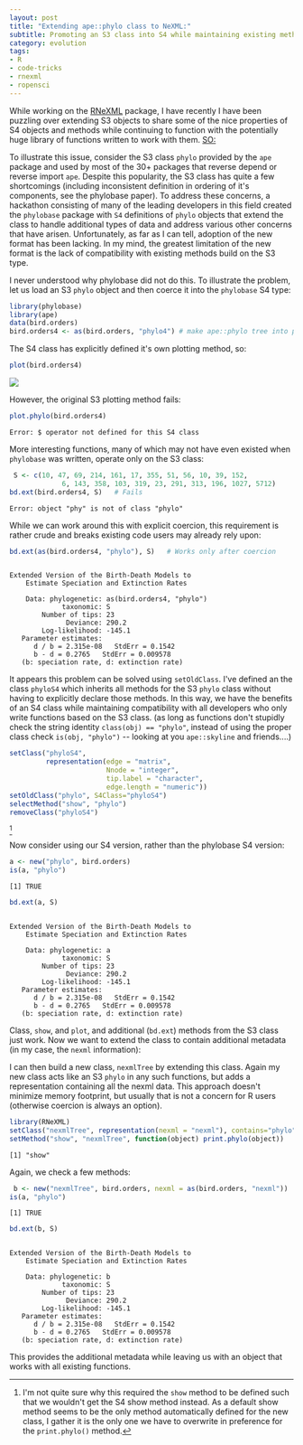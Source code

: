 ```yaml
---
layout: post
title: "Extending ape::phylo class to NeXML:"
subtitle: Promoting an S3 class into S4 while maintaining existing methods 
category: evolution 
tags: 
- R
- code-tricks 
- rnexml
- ropensci
---
```


While working on the [RNeXML](https://github.com/ropensci/RNeXML) package, I have recently I have been puzzling over extending S3 objects to share some of the nice properties of S4 objects and methods while continuing to function with the potentially huge library of functions written to work with them.  [SO:](http://stackoverflow.com/questions/17976217/make-s4-object-act-as-an-s3-class)

To illustrate this issue, consider the S3 class `phylo` provided by the `ape` package and used by most of the 30+ packages that reverse depend or reverse import `ape`.   Despite this popularity, the S3 class has quite a few shortcomings (including inconsistent definition in ordering of it's components, see the phylobase paper).  To address these concerns, a hackathon consisting of many of the leading developers in this field created the `phylobase` package with `S4` definitions of `phylo` objects that extend the class to handle additional types of data and address various other concerns that have arisen. Unfortunately, as far as I can tell, adoption of the new format has been lacking. In my mind, the greatest limitation of the new format is the lack of compatibility with existing methods build on the S3 type.  

I never understood why phylobase did not do this. To illustrate the problem, let us load an S3 `phylo` object and then coerce it into the `phylobase` S4 type:
 

```r
library(phylobase)
library(ape)
data(bird.orders)
bird.orders4 <- as(bird.orders, "phylo4") # make ape::phylo tree into phylobase::phylo4 S4 class
```


The S4 class has explicitly defined it's own plotting method, so:


```r
plot(bird.orders4) 
```

![](http://farm8.staticflickr.com/7460/10145618405_f4b1a81df8_o.png) 


However, the original S3 plotting method fails:


```r
plot.phylo(bird.orders4) 
```

```
Error: $ operator not defined for this S4 class
```


More interesting functions, many of which may not have even existed when `phylobase` was written, operate only on the S3 class:



```r
 S <- c(10, 47, 69, 214, 161, 17, 355, 51, 56, 10, 39, 152,
             6, 143, 358, 103, 319, 23, 291, 313, 196, 1027, 5712)
bd.ext(bird.orders4, S)   # Fails 
```

```
Error: object "phy" is not of class "phylo"
```



While we can work around this with explicit coercion, this requirement is rather crude and breaks existing code users may already rely upon:


```r
bd.ext(as(bird.orders4, "phylo"), S)   # Works only after coercion 
```

```

Extended Version of the Birth-Death Models to
    Estimate Speciation and Extinction Rates

    Data: phylogenetic: as(bird.orders4, "phylo") 
             taxonomic: S 
        Number of tips: 23 
              Deviance: 290.2 
        Log-likelihood: -145.1 
   Parameter estimates:
      d / b = 2.315e-08   StdErr = 0.1542 
      b - d = 0.2765   StdErr = 0.009578 
   (b: speciation rate, d: extinction rate)
```


It appears this problem can be solved using `setOldClass`.   I've defined an the class `phyloS4` which inherits all methods for the S3 `phylo` class without having to explicitly declare those methods. In this way, we have the benefits of an S4 class while maintaining compatibility with all developers who only write functions based on the S3 class.  (as long as functions don't stupidly check the string identity `class(obj) == "phylo"`, instead of using the proper class check `is(obj, "phylo")` -- looking at you `ape::skyline` and friends....)



```r
setClass("phyloS4", 
         representation(edge = "matrix",
                        Nnode = "integer",
                        tip.label = "character",
                        edge.length = "numeric"))
setOldClass("phylo", S4Class="phyloS4")
selectMethod("show", "phylo")
removeClass("phyloS4")
```

[^1] 


Now consider using our S4 version, rather than the phylobase S4 version:  


```r
a <- new("phylo", bird.orders)
is(a, "phylo")
```

```
[1] TRUE
```

```r
bd.ext(a, S)   
```

```

Extended Version of the Birth-Death Models to
    Estimate Speciation and Extinction Rates

    Data: phylogenetic: a 
             taxonomic: S 
        Number of tips: 23 
              Deviance: 290.2 
        Log-likelihood: -145.1 
   Parameter estimates:
      d / b = 2.315e-08   StdErr = 0.1542 
      b - d = 0.2765   StdErr = 0.009578 
   (b: speciation rate, d: extinction rate)
```


Class, `show`, and `plot`, and additional (`bd.ext`) methods from the S3 class just work.  Now we want to extend the class to contain additional metadata (in my case, the `nexml` information):  

I can then build a new class, `nexmlTree` by extending this class.  Again my new class acts like an S3 `phylo` in any such functions, but adds a representation containing all the nexml data.  This approach doesn't minimize memory footprint, but usually that is not a concern for R users (otherwise coercion is always an option).  


```r
library(RNeXML)
setClass("nexmlTree", representation(nexml = "nexml"), contains="phylo")
setMethod("show", "nexmlTree", function(object) print.phylo(object))
```

```
[1] "show"
```


Again, we check a few methods: 


```r
 b <- new("nexmlTree", bird.orders, nexml = as(bird.orders, "nexml"))
is(a, "phylo")
```

```
[1] TRUE
```

```r
bd.ext(b, S)   
```

```

Extended Version of the Birth-Death Models to
    Estimate Speciation and Extinction Rates

    Data: phylogenetic: b 
             taxonomic: S 
        Number of tips: 23 
              Deviance: 290.2 
        Log-likelihood: -145.1 
   Parameter estimates:
      d / b = 2.315e-08   StdErr = 0.1542 
      b - d = 0.2765   StdErr = 0.009578 
   (b: speciation rate, d: extinction rate)
```


This provides the additional metadata while leaving us with an object that works with all existing functions. 



[^1]:I'm not quite sure why this required the `show` method to be defined such that we wouldn't get the S4 show method instead.  As a default show method seems to be the only method automatically defined for the new class, I gather it is the only one we have to overwrite in preference for the `print.phylo()` method.  
